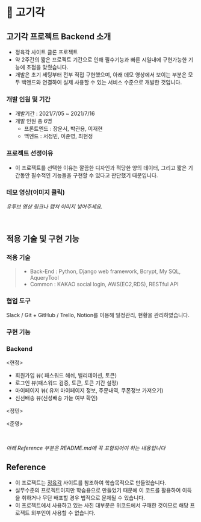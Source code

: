 # 📌 고기각


## 고기각 프로젝트 Backend 소개

- 정육각 사이트 클론 프로젝트
- 약 2주간의 짧은 프로젝트 기간으로 인해 필수기능과 빠른 시일내에 구현가능한 기능에 초점을 맞췄습니다. 
- 개발은 초기 세팅부터 전부 직접 구현했으며, 아래 데모 영상에서 보이는 부분은 모두 백앤드와 연결하여 실제 사용할 수 있는 서비스 수준으로 개발한 것입니다.

### 개발 인원 및 기간

- 개발기간 : 2021/7/05 ~ 2021/7/16
- 개발 인원 총 6명
   -  프론트엔드 : 장운서, 박관용, 이재현
   -  백엔드 : 서정민, 이준영, 최현정

### 프로젝트 선정이유

- 이 프로젝트를 선택한 이유는 깔끔한 디자인과 적당한 양의 데이터, 그리고 짧은 기간동안 필수적인 기능들을 구현할 수 있다고 판단했기 때문입니다. 

### 데모 영상(이미지 클릭)

*유투브 영상 링크나 캡쳐 이미지 넣어주세요.*

<br>

## 적용 기술 및 구현 기능

### 적용 기술

> - Back-End : Python, Django web framework, Bcrypt, My SQL, AqueryTool
> - Common : KAKAO social login, AWS(EC2,RDS), RESTful API

### 협업 도구
Slack / Git + GitHub / Trello, Notion를 이용해 일정관리, 현황을 관리하였습니다. 


### 구현 기능

### Backend 

<현정>
- 회원가입 뷰( 패스워드 해쉬, 밸리데이션, 토큰)
- 로그인 뷰(패스워드 검증, 토큰, 토큰 기간 설정)
- 마이페이지 뷰( 유저 마이페이지 정보, 주문내역, 쿠폰정보 가져오기)
- 신선배송 뷰(신성배송 가늩 여부 확인)

<정민>

<준영>


<br>

*아래 Reference 부분은 README.md에 꼭 포함되어야 하는 내용입니다*

## Reference

- 이 프로젝트는 [정육각](https://www.jeongyookgak.com/index) 사이트를 참조하여 학습목적으로 만들었습니다.
- 실무수준의 프로젝트이지만 학습용으로 만들었기 때문에 이 코드를 활용하여 이득을 취하거나 무단 배포할 경우 법적으로 문제될 수 있습니다.
- 이 프로젝트에서 사용하고 있는 사진 대부분은 위코드에서 구매한 것이므로 해당 프로젝트 외부인이 사용할 수 없습니다.
